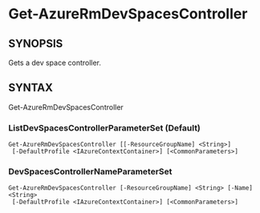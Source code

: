 # Get-AzureRmDevSpacesController

## SYNOPSIS
Gets a dev space controller.

## SYNTAX
Get-AzureRmDevSpacesController

### ListDevSpacesControllerParameterSet (Default)
```
Get-AzureRmDevSpacesController [[-ResourceGroupName] <String>]
 [-DefaultProfile <IAzureContextContainer>] [<CommonParameters>]
```

### DevSpacesControllerNameParameterSet
```
Get-AzureRmDevSpacesController [-ResourceGroupName] <String> [-Name] <String>
 [-DefaultProfile <IAzureContextContainer>] [<CommonParameters>]
```